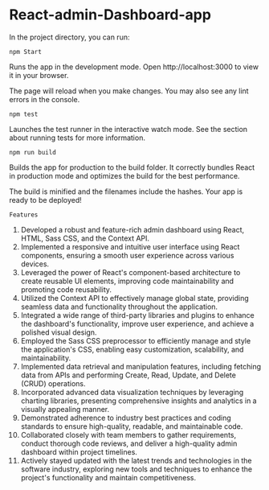 # React-admin-Dashboard-app
In the project directory, you can run:

`npm Start`

Runs the app in the development mode.
Open http://localhost:3000 to view it in your browser.

The page will reload when you make changes.
You may also see any lint errors in the console.

`npm test`

Launches the test runner in the interactive watch mode.
See the section about running tests for more information.

`npm run build`

Builds the app for production to the build folder.
It correctly bundles React in production mode and optimizes the build for the best performance.

The build is minified and the filenames include the hashes.
Your app is ready to be deployed!

 `Features`

1) Developed a robust and feature-rich admin dashboard using React, HTML, Sass CSS, and the Context API.
2) Implemented a responsive and intuitive user interface using React components, ensuring a smooth user experience across various devices.
3) Leveraged the power of React's component-based architecture to create reusable UI elements, improving code maintainability and promoting code reusability.
4) Utilized the Context API to effectively manage global state, providing seamless data and functionality throughout the application.
5) Integrated a wide range of third-party libraries and plugins to enhance the dashboard's functionality, improve user experience, and achieve a polished visual design.
6) Employed the Sass CSS preprocessor to efficiently manage and style the application's CSS, enabling easy customization, scalability, and maintainability.
7) Implemented data retrieval and manipulation features, including fetching data from APIs and performing Create, Read, Update, and Delete (CRUD) operations.
8) Incorporated advanced data visualization techniques by leveraging charting libraries, presenting comprehensive insights and analytics in a visually appealing manner.
9) Demonstrated adherence to industry best practices and coding standards to ensure high-quality, readable, and maintainable code.
10) Collaborated closely with team members to gather requirements, conduct thorough code reviews, and deliver a high-quality admin dashboard within project timelines.
11) Actively stayed updated with the latest trends and technologies in the software industry, exploring new tools and techniques to enhance the project's functionality and maintain competitiveness.
